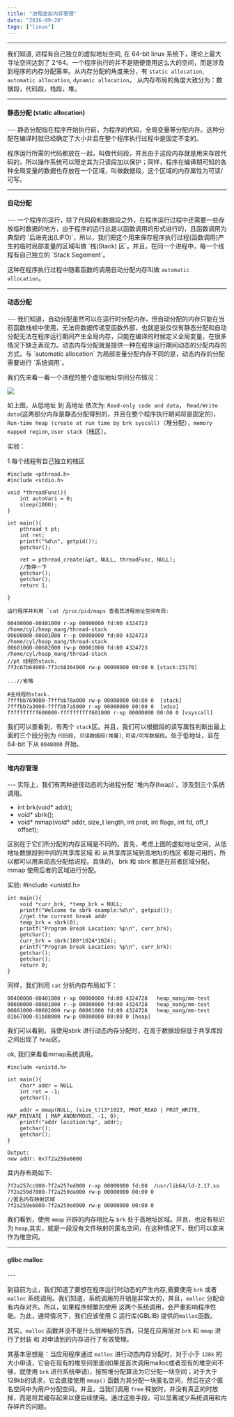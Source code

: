 ```yaml
---
title: "进程虚拟内存管理"
data: "2016-09-28"
tags: ["linux"]
---
```


---

我们知道, 进程有自己独立的虚拟地址空间, 在 64-bit linux 系统下，理论上最大寻址空间达到了 2^64。一个程序执行的并不是随便使用这么大的空间，而是涉及到程序的内存分配策率。从内存分配的角度来分，有 `static allocation`, `automatic allocation`, `dynamic allocation`。 从内存布局的角度大致分为：数据段，代码段，栈段，堆。


---
<H4>静态分配 (static allocation)</H4>
---
静态分配指在程序开始执行前，为程序的代码，全局变量等分配内存。这种分配在编译时就已经确定了大小并且在整个程序执行过程中是固定不变的。

程序运行所需的代码都放在一起，叫做代码段，并且由于这段内存就是用来存放代码的，所以操作系统可以限定其为只读段加以保护；同样，程序在编译期可知的各种全局变量的数据也存放在一个区域，叫做数据段，这个区域的内存属性为可读/可写。

---
<H4>自动分配</H4>
---
一个程序的运行，除了代码段和数据段之外，在程序运行过程中还需要一些存放临时数据的地方，由于程序的运行总是以函数调用的形式进行的，且函数调用为典型的 `后进先出(LIFO)`，所以，我们把这个用来保存程序执行过程(函数调用)产生的临时局部变量的区域叫做 `栈(Stack) 区`。并且，在同一个进程中，每一个线程有自己独立的 `Stack Segement`。

这种在程序执行过程中随着函数的调用自动分配内存叫做 `automatic allocation`。

---
<H4>动态分配</H4>
---
我们知道，自动分配虽然可以在运行时分配内存，但自动分配的内存只能在当前函数栈帧中使用，无法将数据传递至函数外部，也就是说仅仅有静态分配和自动分配无法在程序运行期间产生全局内存，只能在编译的时候定义全局变量，在很多情况下缺乏表现力。动态内存分配就是提供一种在程序运行期间动态的分配内存的方式。与 `automatic allocation` 为局部变量分配内存不同的是，动态内存的分配需要进行 `系统调用`。

我们先来看一看一个进程的整个虚拟地址空间分布情况：

<img src="http://7xtdq2.com1.z0.glb.clouddn.com/CvITh.png"/>

如上图，从低地址 到 高地址 依次为: `Read-only code and data`， `Read/Write data`(这两部分内存是静态分配得到的，并且在整个程序执行期间将是固定的)， `Run-time heap (create at run time by brk syscall)`（堆分配），`memory mapped region`, `User stack`（栈区）。

实验：

1.每个线程有自己独立的栈区
    
    #include <pthread.h>
    #include <stdio.h>
    
    void *threadFunc(){
        int autoVari = 0;
        sleep(1000);
    }
    
    int main(){
        pthread_t pt;
        int ret;
        printf("%d\n", getpid());        
        getchar();

        ret = pthread_create(&pt, NULL, threadFunc, NULL);
        //暂停一下
        getchar();
        getchar();
        return 1;
        
    }
    
    运行程序并利用 `cat /proc/pid/maps 查看其进程地址空间布局:
    
    00400000-00401000 r-xp 00000000 fd:00 4324723                            /home/cyl/heap_mang/thread-stack
    00600000-00601000 r--p 00000000 fd:00 4324723                            /home/cyl/heap_mang/thread-stack
    00601000-00602000 rw-p 00001000 fd:00 4324723                            /home/cyl/heap_mang/thread-stack
    //pt 线程的stack.
    7f3c67b64000-7f3c68364000 rw-p 00000000 00:00 0 [stack:23170]

    ...//省略
    
    #主线程的stack.
    7fffbb769000-7fffbb78a000 rw-p 00000000 00:00 0  [stack]
    7fffbb7a3000-7fffbb7a5000 r-xp 00000000 00:00 0  [vdso]
    ffffffffff600000-ffffffffff601000 r-xp 00000000 00:00 0 [vsyscall]

我们可以查看到，有两个 `stack`区。并且，我们可以根据段的读写属性判断出最上面的三个段分别为 `代码段`，`只读数据段(常量)`, `可读/可写数据段`。处于低地址，且在 64-bit 下从 `0040000` 开始。

---
<H4>堆内存管理</H4>
---
实际上，我们有两种途径动态的为进程分配 `堆内存(heap)`。涉及到三个系统调用。

 - int brk(void* addr);
 - void* sbrk();
 - void* mmap(void* addr, size_t length, int prot, int flags, int fd, off_t offset);

区别在于它们所分配的内存区域是不同的。首先，考虑上图的虚拟地址空间，从低地址数据段到中间的共享库区域 和 从共享库区域到高地址的栈区 都是可用的，所以都可以用来动态分配给进程。具体的， brk 和 sbrk 都是在前者区域分配， mmap 使用后者的区域进行分配。

实验:
    #include <unistd.h>
    
    int main(){
        void *curr_brk, *temp_brk = NULL;
        printf("Welcome to sbrk example:%d\n", getpid());
        //get the current break addr
        temp_brk = sbrk(0);
        printf("Program Break Location: %p\n", curr_brk);
        getchar();
        curr_brk = sbrk(100*1024*1024);
        printf("Program break Location: %p\n", curr_brk):
        getchar();
        getchar();
        return 0;
    }
    
同样，我们利用 `cat` 分析内存布局如下：
   
    00400000-00401000 r-xp 00000000 fd:00 4324728   heap_mang/mm-test
    00600000-00601000 r--p 00000000 fd:00 4324728   heap_mang/mm-test
    00601000-00602000 rw-p 00001000 fd:00 4324728   heap_mang/mm-test
    01b67000-01b88000 rw-p 00000000 00:00 0 [heap]

我们可以看到，当使用sbrk 进行动态内存分配时，在高于数据段但低于共享库段之间出现了 `heap`区。

ok, 我们来看看mmap系统调用。

    #include <unistd.h>
    
    int main(){
        char* addr = NULL
        int ret = -1;
        getchar();
        
        addr = mmap(NULL, (size_t)13*1023, PROT_READ | PROT_WRITE, MAP_PRIVATE | MAP_ANONYMOUS, -1, 0);
        printf("addr location:%p", addr);
        getchar();
        getchar();
    }
    
    Output:
    new addr: 0x7f2a259e6000
    
其内存布局如下:
    
    7f2a257cc000-7f2a257ed000 r-xp 00000000 fd:00  /usr/lib64/ld-2.17.so
    7f2a259d7000-7f2a259da000 rw-p 00000000 00:00 0 
    //匿名内存映射区域
    7f2a259e6000-7f2a259ed000 rw-p 00000000 00:00 0 

我们看到，使用 `mmap` 开辟的内存相比与 `brk` 处于高地址区域。并且，也没有标识为 `heap`,其实，就是一段没有文件映射的匿名空间，在这种情况下，我们可以拿来作为堆空间。

---
<H4>glibc malloc</H4>
---

到目前为止，我们知道了要想在程序运行时动态的产生内存,需要使用 `brk` 或者 `malloc` 系统调用。我们知道，系统调用的开销是非常大的，并且，`malloc` 分配会有内存对齐。所以，如果程序频繁的使用 这两个系统调用，会严重影响程序性能。为此，通常情况下，我们应该使用 C 运行库(GBLIB) 提供的`malloc`函数。

其实，`malloc` 函数并没不是什么很神秘的东西，只是在应用层对 `brk` 和 `mmap` 进行了封装 和 对申请到的内存进行了有效管理。

其基本思想是：当应用程序通过 `malloc` 进行动态内存分配时，对于小于 `128k` 的大小申请，它会在现有的堆空间里面(如果是首次调用malloc或者现有的堆空间不够，就使用 `brk` 进行系统申请)，按照堆分配算法为它分配一块空间；对于大于128kb的请求，它会直接使用 `mmap()` 函数为其分配一块匿名空间，然后在这个匿名空间中为用户分配空间。并且，当我们调用 `free` 释放时，并没有真正的时放掉，而是将其缓存起来以便后续使用。通过这些手段，可以显著减少系统调用和内存碎片的问题。




